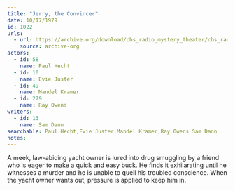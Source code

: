 ```yaml
---
title: "Jerry, the Convincer"
date: 10/17/1979
id: 1022
urls: 
  - url: https://archive.org/download/cbs_radio_mystery_theater/cbs_radio_mystery_theater-1001-1050.zip/cbs_radio_mystery_theater-1001-1050%2Fcbsrmt_1022_jerry_the_convincer.mp3
    source: archive-org
actors:  
  - id: 58
    name: Paul Hecht  
  - id: 10
    name: Evie Juster  
  - id: 49
    name: Mandel Kramer  
  - id: 279
    name: Ray Owens
writers:  
  - id: 13
    name: Sam Dann
searchable: Paul Hecht,Evie Juster,Mandel Kramer,Ray Owens Sam Dann
notes:  
---
```

A meek, law-abiding yacht owner is lured into drug smuggling by a friend who is eager to make a quick and easy buck. He finds it exhilarating until he witnesses a murder and he is unable to quell his troubled conscience. When the yacht owner wants out, pressure is applied to keep him in.